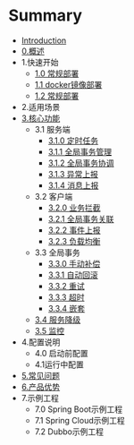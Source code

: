 # Summary

* [Introduction](README.md)
* [0.概述](0.Overview/0.0_overview.md)
* 1.快速开始
    * [1.0 常规部署](1.QuickStart/1.0_deployment.md)
    * [1.1 docker镜像部署](1.QuickStart/1.1_docker_image_deployment.md)
    * [1.2 常规部署](1.QuickStart/1.2_docker_compose_deployment.md)
* 2.适用场景
* [3.核心功能](3.CoreFunctions/3.0_core_functions.md)
    * 3.1 服务端
      * [3.1.0 定时任务](3.CoreFunctions/3.1_server_function/3.1.0_scheduler.md)
      * [3.1.1 全局事务管理](3.CoreFunctions/3.1_server_function/3.1.1_tx_manager.md)
      * [3.1.2 全局事务协调](3.CoreFunctions/3.1_server_function/3.1.2_tx_coordinator.md)
      * [3.1.3 异常上报](3.CoreFunctions/3.1_server_function/3.1.4_report_exception.md)
      * [3.1.4 消息上报](3.CoreFunctions/3.1_server_function/3.1.5_report_msg.md)
    * 3.2 客户端
      * [3.2.0 业务拦截](3.CoreFunctions/3.2_client_function/3.2.0_biz_interceptor.md)
      * [3.2.1 全局事务关联](3.CoreFunctions/3.2_client_function/3.2.1_global_tx_relation.md)
      * [3.2.2 事件上报](3.CoreFunctions/3.2_client_function/3.2.2_report_event.md)
      * [3.2.3 负载均衡](3.CoreFunctions/3.2_client_function/3.2.3_load_balance.md)
    * 3.3 全局事务
      * [3.3.0 手动补偿](3.CoreFunctions/3.3_global_tx/3.3.0_compensation.md)
      * [3.3.1 自动回滚](3.CoreFunctions/3.3_global_tx/3.3.1_auto_compensation.md)
      * [3.3.2 重试](3.CoreFunctions/3.3_global_tx/3.3.2_retry.md)
      * [3.3.3 超时](3.CoreFunctions/3.3_global_tx/3.3.3_timeout.md)
      * [3.3.4 嵌套](3.CoreFunctions/3.3_global_tx/3.3.4_nesting.md)
    * [3.4 服务降级](3.CoreFunctions/3.4_downgrading.md)
    * [3.5 监控](3.CoreFunctions/3.5_monitoring.md)
* 4.配置说明
    * 4.0 启动前配置
    * 4.1运行中配置
* [5.常见问题](5.FAQ/5.0_FAQ.md)
* [6.产品优势](6.TXLEVSOtherSoftwares/6.0_txle_vs_other_softwares.md)
* 7.示例工程
    * 7.0 Spring Boot示例工程
    * 7.1 Spring Cloud示例工程
    * 7.2 Dubbo示例工程


